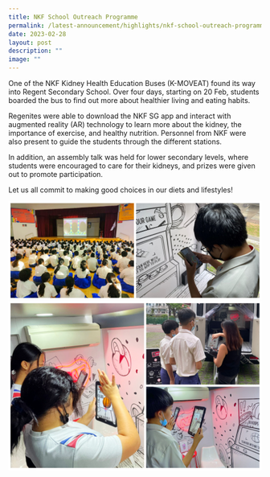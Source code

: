 ```yaml
---
title: NKF School Outreach Programme
permalink: /latest-announcement/highlights/nkf-school-outreach-programme/
date: 2023-02-28
layout: post
description: ""
image: ""
---
```

One of the NKF Kidney Health Education Buses (K-MOVEAT) found its way into Regent Secondary School. Over four days, starting on 20 Feb, students boarded the bus to find out more about healthier living and eating habits.

Regenites were able to download the NKF SG app and interact with augmented reality (AR) technology to learn more about the kidney, the importance of exercise, and healthy nutrition. Personnel from NKF were also present to guide the students through the different stations.

In addition, an assembly talk was held for lower secondary levels, where students were encouraged to care for their kidneys, and prizes were given out to promote participation.

Let us all commit to making good choices in our diets and lifestyles!

![](/images/Highlights%20Post/NKFOutreach2023-1.jpg)
![](/images/Highlights%20Post/NKFOutreach2023-2.jpg)